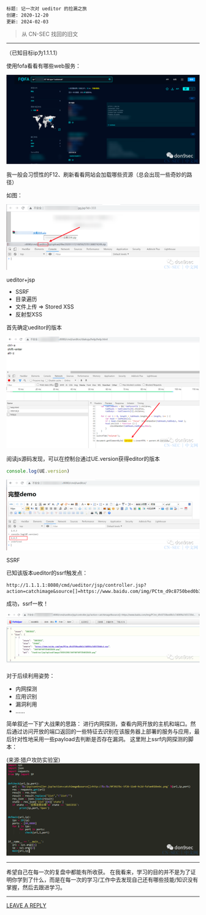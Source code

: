 ```
标题: 记一次对 ueditor 的捡漏之旅
创建: 2020-12-20
更新: 2024-02-03
```

> 从 CN-SEC 找回的旧文


---

（已知目标ip为1.1.1.1）

使用fofa看看有哪些web服务：

![](./img/1706967104106.png)

我一般会习惯性的F12、刷新看看网站会加载哪些资源（总会出现一些奇妙的路径）

如图：

![](./img/1706967121648.png)

ueditor+jsp
- SSRF
- 目录遍历
- 文件上传 => Stored XSS
- 反射型XSS

首先确定ueditor的版本

![](./img/1706967149358.png)

阅读js源码发现，可以在控制台通过UE.version获得editor的版本

```js
console.log(UE.version)
```

![](./img/1706967174638.png)


SSRF

已知该版本ueditor的ssrf触发点：

```
http://1.1.1.1:8080/cmd/ueditor/jsp/controller.jsp?action=catchimage&source[]=https://www.baidu.com/img/PCtm_d9c8750bed0b3c7d089fa7d55720d6cf.png
```

成功，ssrf一枚！

![](./img/1706967241272.png)

对于后续利用姿势：
- 内网探测
- 应用识别
- 漏洞利用
- ......

简单叙述一下扩大战果的思路：
进行内网探测，查看内网开放的主机和端口。然后通过访问开放的端口返回的一些特征去识别在该服务器上部署的服务与应用，最后针对性地采用一些payload去判断是否存在漏洞。
这里附上ssrf内网探测的脚本：

(来源:猎户攻防实验室)
![](./img/1706967287877.png)


---

希望自己在每一次的复盘中都能有所收获。
在我看来，学习的目的并不是为了证明你学到了什么，而是在每一次的学习/工作中去发现自己还有哪些技能/知识没有掌握，然后去跟进学习。

---

[LEAVE A REPLY](https://github.com/pen4uin/blog-feedback/issues/new)

